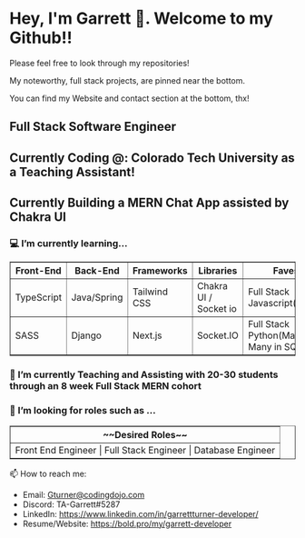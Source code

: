 <h1>Hey, I'm Garrett 🤘. Welcome to my Github!!</h1>
<p>Please feel free to look through my repositories!</p>
<p> My noteworthy, full stack projects, are pinned near the bottom.</p>
<p>You can find my Website and contact section at the bottom, thx!</p>
<!-- ![code_img](https://github.com/Garrett-Productions/Garrett-Productions/assets/101834104/7579ef55-bd15-4a29-baeb-bb84c803d408) -->

  <h2> Full Stack Software Engineer</h2> 
  <h2> Currently Coding @: Colorado Tech University as a Teaching Assistant!</h2>
  <h2> Currently Building a MERN Chat App assisted by Chakra UI</h2>

<h3> 💻 I’m currently learning...</h3>
    <table border="1";>
        <thead>
            <tr>
                <th>Front-End</th>
                <th>Back-End</th>
                <th>Frameworks</th>
                <th>Libraries</th>
                <th>Faves</th>
            </tr>
          <tbody>
            <tr>
                <td>TypeScript</td>
                <td>Java/Spring</td>
                <td>Tailwind CSS</td>
                <td>Chakra UI / Socket io</td>
                <td>Full Stack Javascript(React)</td>
            </tr>
            <tr>
                <td>SASS</td>
                <td>Django</td>
                <td>Next.js</td>
                <td>Socket.IO</td>
                <td>Full Stack Python(Many to Many in SQL) </td>
            </tr>
          </tbody>
        </thead>
    </table>
  <h3> 🏫 I’m currently Teaching and Assisting with 20-30 students through an 8 week Full Stack MERN cohort</h3>

<h3 >🤔 I’m looking for roles such as ...</h3>
<table border="1";>
        <thead>
            <tr>
                <th>~~Desired Roles~~</th>
            </tr>
          <tbody>
            <tr>
                <td>Front End Engineer | Full Stack Engineer | Database Engineer</td>
            </tr>
          </tbody>
        </thead>
    </table>
    
📫 How to reach me:
- Email: Gturner@codingdojo.com
- Discord: TA-Garrett#5287
- LinkedIn: https://www.linkedin.com/in/garrettturner-developer/
- Resume/Website: https://bold.pro/my/garrett-developer

